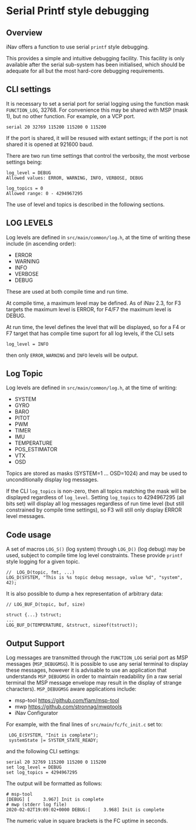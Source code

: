# Serial Printf style debugging

## Overview

iNav offers a function to use serial `printf` style debugging.

This provides a simple and intuitive debugging facility. This facility is only available after the serial sub-system has been initialised, which should be adequate for all but the most hard-core debugging requirements.

## CLI settings

It is necessary to set a serial port for serial logging using the function mask `FUNCTION_LOG`, 32768. For convenience this may be shared with MSP (mask 1), but no other function.
For example, on a VCP port.

```
serial 20 32769 115200 115200 0 115200
```

If the port is shared, it will be resused with extant settings; if the port is not shared it is opened at 921600 baud.

There are two run time settings that control the verbosity, the most verbose settings being:

```
log_level = DEBUG
Allowed values: ERROR, WARNING, INFO, VERBOSE, DEBUG

log_topics = 0
Allowed range: 0 - 4294967295

```

The use of level and topics is described in the following sections.

## LOG LEVELS

Log levels are defined in `src/main/common/log.h`, at the time of writing these include (in ascending order):

* ERROR
* WARNING
* INFO
* VERBOSE
* DEBUG

These are used at both compile time and run time.

At compile time, a maximum level may be defined. As of iNav 2.3, for F3 targets the maximum level is ERROR, for F4/F7 the maximum level is DEBUG.

At run time, the level defines the level that will be displayed, so for a F4 or F7 target that has compile time suport for all log levels, if the CLI sets
```
log_level = INFO
```
then only `ERROR`, `WARNING` and `INFO` levels will be output.

## Log Topic

Log levels are defined in `src/main/common/log.h`, at the time of writing:

* SYSTEM
* GYRO
* BARO
* PITOT
* PWM
* TIMER
* IMU
* TEMPERATURE
* POS_ESTIMATOR
* VTX
* OSD

Topics are stored as masks (SYSTEM=1 ... OSD=1024) and may be used to unconditionally display log messages.

If the CLI `log_topics` is non-zero, then all topics matching the mask will be displayed regardless of `log_level`. Setting `log_topics` to 4294967295 (all bits set) will display all log messages regardless of run time level (but still constrained by compile time settings), so F3 will still only display ERROR level messages.

## Code usage

A set of macros `LOG_S()` (log system) through `LOG_D()` (log debug) may be used, subject to compile time log level constraints. These provide `printf` style logging for a given topic.

```
//  LOG_D(topic, fmt, ...)
LOG_D(SYSTEM, "This is %s topic debug message, value %d", "system", 42);
```

It is also possible to dump a hex representation of arbitrary  data:

```
// LOG_BUF_D(topic, buf, size)

struct {...} tstruct;
...
LOG_BUF_D(TEMPERATURE, &tstruct, sizeof(tstruct));

```

## Output Support

Log messages are transmitted through the `FUNCTION_LOG` serial port as MSP messages (`MSP_DEBUGMSG`). It is possible to use any serial terminal to display these messages, however it is advisable to use an application that understands `MSP_DEBUGMSG` in order to maintain readability (in a raw serial terminal the MSP message envelope may result in the display of strange characters). `MSP_DEBUGMSG` aware applications include:

* msp-tool https://github.com/fiam/msp-tool
* mwp https://github.com/stronnag/mwptools
* iNav Configurator

For example, with the final lines of `src/main/fc/fc_init.c` set to:

```
 LOG_E(SYSTEM, "Init is complete");
 systemState |= SYSTEM_STATE_READY;
```

and the following CLI settings:

```
serial 20 32769 115200 115200 0 115200
set log_level = DEBUG
set log_topics = 4294967295
```

The output will be formatted as follows:

```
# msp-tool
[DEBUG] [     3.967] Init is complete
# mwp (stderr log file)
2020-02-02T19:09:02+0000 DEBUG:[     3.968] Init is complete
```

The numeric value in square brackets is the FC uptime in seconds.
